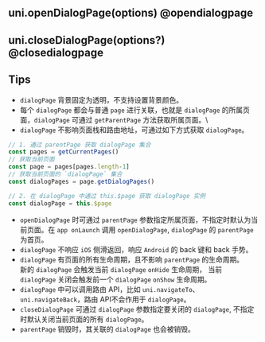 ## uni.openDialogPage(options) @opendialogpage

<!-- UTSAPIJSON.openDialogPage.description -->

<!-- UTSAPIJSON.openDialogPage.compatibility -->

<!-- UTSAPIJSON.openDialogPage.param -->

<!-- UTSAPIJSON.openDialogPage.returnValue -->

<!-- UTSAPIJSON.openDialogPage.example -->

<!-- UTSAPIJSON.openDialogPage.tutorial -->

## uni.closeDialogPage(options?) @closedialogpage

<!-- UTSAPIJSON.closeDialogPage.description -->

<!-- UTSAPIJSON.closeDialogPage.compatibility -->

<!-- UTSAPIJSON.closeDialogPage.param -->

<!-- UTSAPIJSON.closeDialogPage.returnValue -->

<!-- UTSAPIJSON.closeDialogPage.example -->

<!-- UTSAPIJSON.closeDialogPage.tutorial -->

<!-- UTSAPIJSON.dialogPage.example -->

<!-- UTSAPIJSON.general_type.name -->

<!-- UTSAPIJSON.general_type.param -->

## Tips
* `dialogPage` 背景固定为透明，不支持设置背景颜色。
* 每个 `dialogPage` 都会与普通 `page` 进行关联，也就是 `dialogPage` 的所属页面，`dialogPage` 可通过 `getParentPage` 方法获取所属页面。\
* `dialogPage` 不影响页面栈和路由地址，可通过如下方式获取 `dialogPage`。
```js
// 1. 通过 parentPage 获取 dialogPage 集合
const pages = getCurrentPages()
// 获取当前页面
const page = pages[pages.length-1]
// 获取当前页面的 `dialogPage` 集合
const dialogPages = page.getDialogPages()

// 2. 在 dialogPage 中通过 this.$page 获取 dialogPage 实例
const dialogPage = this.$page
```
* `openDialogPage` 时可通过 `parentPage` 参数指定所属页面，不指定时默认为当前页面。在 `app onLaunch` 调用 `openDialogPage`, `dialogPage` 的 `parentPage` 为首页。
* `dialogPage` 不响应 `iOS` 侧滑返回，响应 `Android` 的 back 键和 back 手势。
* `dialogPage` 有页面的所有生命周期，且不影响 `parentPage` 的生命周期。\
新的 `dialogPage` 会触发当前 `dialogPage` `onHide` 生命周期， 当前 `dialogPage` 关闭会触发前一个 `dialogPage` `onShow` 生命周期。
* `dialogPage` 中可以调用路由 API，比如 `uni.navigateTo`、`uni.navigateBack`，路由 API不会作用于 `dialogPage`。
* `closeDialogPage` 可通过 `dialogPage` 参数指定要关闭的 `dialogPage`, 不指定时默认关闭当前页面的所有 `dialogPage`。
* `parentPage` 销毁时，其关联的 `dialogPage` 也会被销毁。